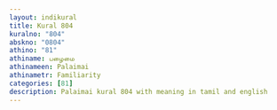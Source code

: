 ```yaml
---
layout: indikural
title: Kural 804
kuralno: "804"
abskno: "0804"
athino: "81"
athiname: பழைமை
athinameen: Palaimai
athinametr: Familiarity
categories: [81]
description: Palaimai kural 804 with meaning in tamil and english 
---
```


